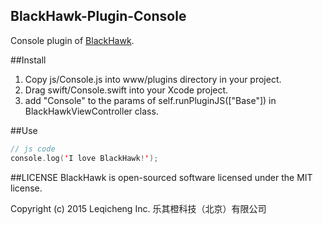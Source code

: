BlackHawk-Plugin-Console
----------

Console plugin of [BlackHawk](https://github.com/Lucky-Orange/BlackHawk).

##Install

1. Copy js/Console.js into www/plugins directory in your project.
2. Drag swift/Console.swift into your Xcode project.
3. add "Console" to the params of self.runPluginJS(["Base"]) in BlackHawkViewController class.

##Use

```swift
// js code
console.log('I love BlackHawk!');
```

##LICENSE
BlackHawk is open-sourced software licensed under the MIT license.

Copyright (c) 2015 Leqicheng Inc. 乐其橙科技（北京）有限公司

